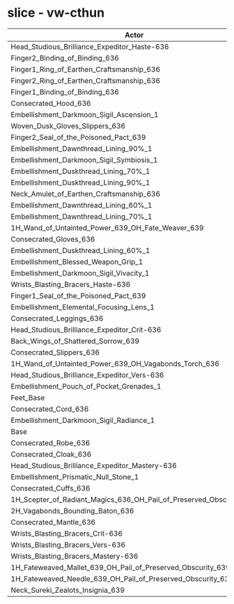 # slice - vw-cthun
| Actor | DPS | Increase |
|---|:---:|:---:|
|Head_Studious_Brilliance_Expeditor_Haste-636|1386094|1.38%|
|Finger2_Binding_of_Binding_636|1385987|1.37%|
|Finger1_Ring_of_Earthen_Craftsmanship_636|1385240|1.32%|
|Finger2_Ring_of_Earthen_Craftsmanship_636|1384176|1.24%|
|Finger1_Binding_of_Binding_636|1384166|1.24%|
|Consecrated_Hood_636|1381668|1.06%|
|Embellishment_Darkmoon_Sigil_Ascension_1|1380682|0.98%|
|Woven_Dusk_Gloves_Slippers_636|1379965|0.93%|
|Finger2_Seal_of_the_Poisoned_Pact_639|1379866|0.92%|
|Embellishment_Dawnthread_Lining_90%_1|1378827|0.85%|
|Embellishment_Darkmoon_Sigil_Symbiosis_1|1378730|0.84%|
|Embellishment_Duskthread_Lining_70%_1|1378093|0.80%|
|Embellishment_Duskthread_Lining_90%_1|1377201|0.73%|
|Neck_Amulet_of_Earthen_Craftsmanship_636|1376301|0.66%|
|Embellishment_Dawnthread_Lining_60%_1|1375802|0.63%|
|Embellishment_Dawnthread_Lining_70%_1|1375725|0.62%|
|1H_Wand_of_Untainted_Power_639_OH_Fate_Weaver_639|1375215|0.58%|
|Consecrated_Gloves_636|1375092|0.58%|
|Embellishment_Duskthread_Lining_60%_1|1374275|0.52%|
|Embellishment_Blessed_Weapon_Grip_1|1373852|0.48%|
|Embellishment_Darkmoon_Sigil_Vivacity_1|1373813|0.48%|
|Wrists_Blasting_Bracers_Haste-636|1372577|0.39%|
|Finger1_Seal_of_the_Poisoned_Pact_639|1371959|0.35%|
|Embellishment_Elemental_Focusing_Lens_1|1371490|0.31%|
|Consecrated_Leggings_636|1370343|0.23%|
|Head_Studious_Brilliance_Expeditor_Crit-636|1370089|0.21%|
|Back_Wings_of_Shattered_Sorrow_639|1369908|0.20%|
|Consecrated_Slippers_636|1369777|0.19%|
|1H_Wand_of_Untainted_Power_639_OH_Vagabonds_Torch_636|1369562|0.17%|
|Head_Studious_Brilliance_Expeditor_Vers-636|1369344|0.16%|
|Embellishment_Pouch_of_Pocket_Grenades_1|1368968|0.13%|
|Feet_Base|1368944|0.13%|
|Consecrated_Cord_636|1368652|0.10%|
|Embellishment_Darkmoon_Sigil_Radiance_1|1367390|0.01%|
|Base|1367223|0.00%|
|Consecrated_Robe_636|1366945|-0.02%|
|Consecrated_Cloak_636|1366936|-0.02%|
|Head_Studious_Brilliance_Expeditor_Mastery-636|1366915|-0.02%|
|Embellishment_Prismatic_Null_Stone_1|1366716|-0.04%|
|Consecrated_Cuffs_636|1366117|-0.08%|
|1H_Scepter_of_Radiant_Magics_636_OH_Pail_of_Preserved_Obscurity_639|1365540|-0.12%|
|2H_Vagabonds_Bounding_Baton_636|1365126|-0.15%|
|Consecrated_Mantle_636|1364752|-0.18%|
|Wrists_Blasting_Bracers_Crit-636|1364532|-0.20%|
|Wrists_Blasting_Bracers_Vers-636|1363116|-0.30%|
|Wrists_Blasting_Bracers_Mastery-636|1362041|-0.38%|
|1H_Fateweaved_Mallet_639_OH_Pail_of_Preserved_Obscurity_639|1358318|-0.65%|
|1H_Fateweaved_Needle_639_OH_Pail_of_Preserved_Obscurity_639|1357839|-0.69%|
|Neck_Sureki_Zealots_Insignia_639|1330089|-2.72%|
